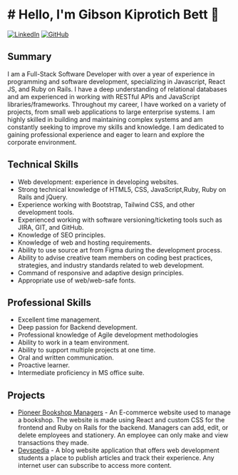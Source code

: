 # # Hello, I'm Gibson Kiprotich Bett 👋

[![LinkedIn](https://img.shields.io/badge/LinkedIn-Profile-blue)](https://www.linkedin.com/in/gibubett/)
[![GitHub](https://img.shields.io/badge/GitHub-Profile-blueviolet)](https://github.com/gibsonbett)

## Summary

I am a Full-Stack Software Developer with over a year of experience in programming and software development, specializing in Javascript, React JS, and Ruby on Rails. I have a deep understanding of relational databases and am experienced in working with RESTful APIs and JavaScript libraries/frameworks. Throughout my career, I have worked on a variety of projects, from small web applications to large enterprise systems. I am highly skilled in building and maintaining complex systems and am constantly seeking to improve my skills and knowledge. I am dedicated to gaining professional experience and eager to learn and explore the corporate environment.

## Technical Skills 

- Web development: experience in developing websites.
- Strong technical knowledge of HTML5, CSS, JavaScript,Ruby, Ruby on Rails and jQuery.
- Experience working with Bootstrap, Tailwind CSS, and other development tools.
- Experienced working with software versioning/ticketing tools such as JIRA, GIT, and GitHub.
- Knowledge of SEO principles.
- Knowledge of web and hosting requirements.
- Ability to use source art from Figma during the development process.
- Ability to advise creative team members on coding best practices, strategies, and industry standards related to web development.
- Command of responsive and adaptive design principles.
- Appropriate use of web/web-safe fonts.

## Professional Skills

- Excellent time management.
- Deep passion for Backend development.
- Professional knowledge of Agile development methodologies
- Ability to work in a team environment.
- Ability to support multiple projects at one time.
- Oral and written communication.
- Proactive learner.
- Intermediate proficiency in MS office suite.

## Projects

- [Pioneer Bookshop Managers](https://github.com/gibsonbett/pioneer-bookshop-managers) - An E-commerce website used to manage a bookshop. The website is made using React and custom CSS for the frontend and Ruby on Rails for the backend. Managers can add, edit, or delete employees and stationery. An employee can only make and view transactions they made.
- [Devspedia](https://github.com/gibsonbett/devspedia) - A blog website application that offers web development students a place to publish articles and track their experience. Any internet user can subscribe to access more content.